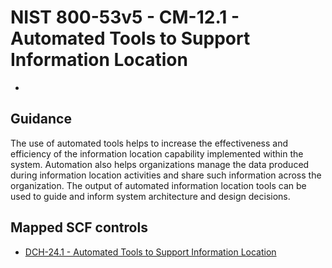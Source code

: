 # NIST 800-53v5 - CM-12.1 - Automated Tools to Support Information Location
-
## Guidance
The use of automated tools helps to increase the effectiveness and efficiency of the information location capability implemented within the system. Automation also helps organizations manage the data produced during information location activities and share such information across the organization. The output of automated information location tools can be used to guide and inform system architecture and design decisions.
## Mapped SCF controls
- [DCH-24.1 - Automated Tools to Support Information Location](../scf/dch-241-automatedtoolstosupportinformationlocation.md)
